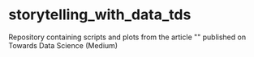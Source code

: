 # storytelling_with_data_tds
Repository containing scripts and plots from the article "" published on Towards Data Science (Medium)
